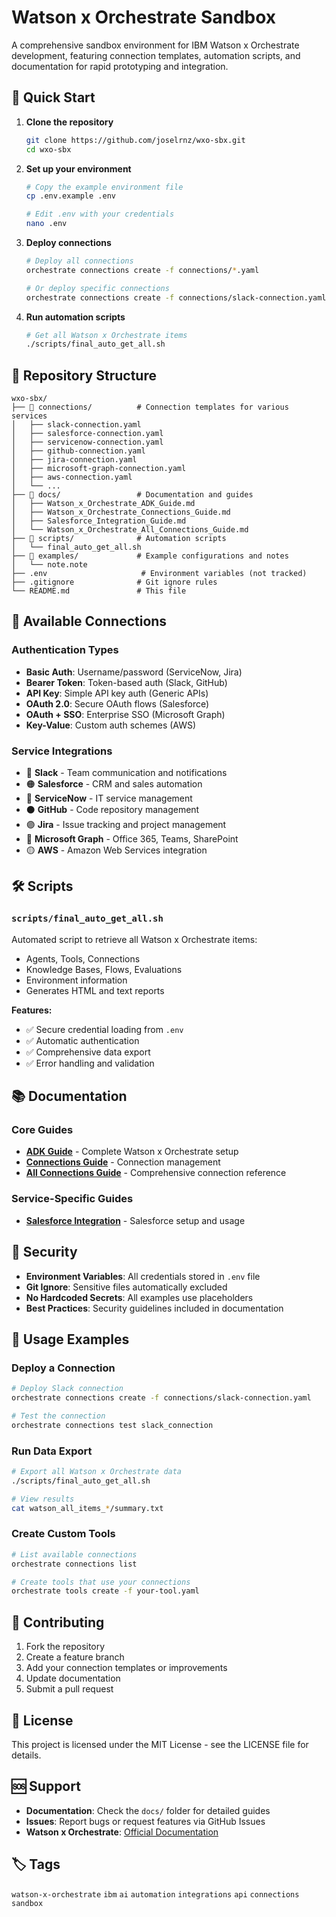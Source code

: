 # Watson x Orchestrate Sandbox

A comprehensive sandbox environment for IBM Watson x Orchestrate development, featuring connection templates, automation scripts, and documentation for rapid prototyping and integration.

## 🚀 Quick Start

1. **Clone the repository**
   ```bash
   git clone https://github.com/joselrnz/wxo-sbx.git
   cd wxo-sbx
   ```

2. **Set up your environment**
   ```bash
   # Copy the example environment file
   cp .env.example .env
   
   # Edit .env with your credentials
   nano .env
   ```

3. **Deploy connections**
   ```bash
   # Deploy all connections
   orchestrate connections create -f connections/*.yaml
   
   # Or deploy specific connections
   orchestrate connections create -f connections/slack-connection.yaml
   ```

4. **Run automation scripts**
   ```bash
   # Get all Watson x Orchestrate items
   ./scripts/final_auto_get_all.sh
   ```

## 📁 Repository Structure

```
wxo-sbx/
├── 📂 connections/          # Connection templates for various services
│   ├── slack-connection.yaml
│   ├── salesforce-connection.yaml
│   ├── servicenow-connection.yaml
│   ├── github-connection.yaml
│   ├── jira-connection.yaml
│   ├── microsoft-graph-connection.yaml
│   ├── aws-connection.yaml
│   └── ...
├── 📂 docs/                 # Documentation and guides
│   ├── Watson_x_Orchestrate_ADK_Guide.md
│   ├── Watson_x_Orchestrate_Connections_Guide.md
│   ├── Salesforce_Integration_Guide.md
│   └── Watson_x_Orchestrate_All_Connections_Guide.md
├── 📂 scripts/              # Automation scripts
│   └── final_auto_get_all.sh
├── 📂 examples/             # Example configurations and notes
│   └── note.note
├── .env                     # Environment variables (not tracked)
├── .gitignore              # Git ignore rules
└── README.md               # This file
```

## 🔗 Available Connections

### **Authentication Types**
- **Basic Auth**: Username/password (ServiceNow, Jira)
- **Bearer Token**: Token-based auth (Slack, GitHub)
- **API Key**: Simple API key auth (Generic APIs)
- **OAuth 2.0**: Secure OAuth flows (Salesforce)
- **OAuth + SSO**: Enterprise SSO (Microsoft Graph)
- **Key-Value**: Custom auth schemes (AWS)

### **Service Integrations**
- 🔵 **Slack** - Team communication and notifications
- 🟠 **Salesforce** - CRM and sales automation
- 🔴 **ServiceNow** - IT service management
- ⚫ **GitHub** - Code repository management
- 🟣 **Jira** - Issue tracking and project management
- 🔵 **Microsoft Graph** - Office 365, Teams, SharePoint
- 🟡 **AWS** - Amazon Web Services integration

## 🛠️ Scripts

### `scripts/final_auto_get_all.sh`
Automated script to retrieve all Watson x Orchestrate items:
- Agents, Tools, Connections
- Knowledge Bases, Flows, Evaluations
- Environment information
- Generates HTML and text reports

**Features:**
- ✅ Secure credential loading from `.env`
- ✅ Automatic authentication
- ✅ Comprehensive data export
- ✅ Error handling and validation

## 📚 Documentation

### Core Guides
- **[ADK Guide](docs/Watson_x_Orchestrate_ADK_Guide.md)** - Complete Watson x Orchestrate setup
- **[Connections Guide](docs/Watson_x_Orchestrate_Connections_Guide.md)** - Connection management
- **[All Connections Guide](docs/Watson_x_Orchestrate_All_Connections_Guide.md)** - Comprehensive connection reference

### Service-Specific Guides
- **[Salesforce Integration](docs/Salesforce_Integration_Guide.md)** - Salesforce setup and usage

## 🔐 Security

- **Environment Variables**: All credentials stored in `.env` file
- **Git Ignore**: Sensitive files automatically excluded
- **No Hardcoded Secrets**: All examples use placeholders
- **Best Practices**: Security guidelines included in documentation

## 🚀 Usage Examples

### Deploy a Connection
```bash
# Deploy Slack connection
orchestrate connections create -f connections/slack-connection.yaml

# Test the connection
orchestrate connections test slack_connection
```

### Run Data Export
```bash
# Export all Watson x Orchestrate data
./scripts/final_auto_get_all.sh

# View results
cat watson_all_items_*/summary.txt
```

### Create Custom Tools
```bash
# List available connections
orchestrate connections list

# Create tools that use your connections
orchestrate tools create -f your-tool.yaml
```

## 🤝 Contributing

1. Fork the repository
2. Create a feature branch
3. Add your connection templates or improvements
4. Update documentation
5. Submit a pull request

## 📄 License

This project is licensed under the MIT License - see the LICENSE file for details.

## 🆘 Support

- **Documentation**: Check the `docs/` folder for detailed guides
- **Issues**: Report bugs or request features via GitHub Issues
- **Watson x Orchestrate**: [Official Documentation](https://developer.watson-orchestrate.ibm.com/)

## 🏷️ Tags

`watson-x-orchestrate` `ibm` `ai` `automation` `integrations` `api` `connections` `sandbox`
